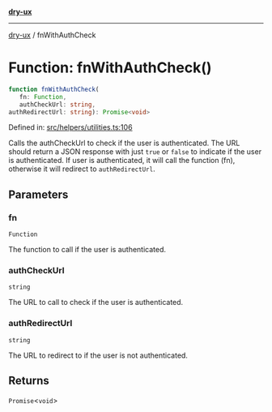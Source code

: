 [**dry-ux**](../README.md)

***

[dry-ux](../README.md) / fnWithAuthCheck

# Function: fnWithAuthCheck()

```ts
function fnWithAuthCheck(
   fn: Function, 
   authCheckUrl: string, 
authRedirectUrl: string): Promise<void>
```

Defined in: [src/helpers/utilities.ts:106](https://github.com/navedr/dry-ux/blob/709faf84d0a46bbe07884742afd585685ac19a7a/src/helpers/utilities.ts#L106)

Calls the authCheckUrl to check if the user is authenticated. The URL should return a JSON response with
just `true` or `false` to indicate if the user is authenticated. If user is authenticated, it will call the
function (fn), otherwise it will redirect to `authRedirectUrl`.

## Parameters

### fn

`Function`

The function to call if the user is authenticated.

### authCheckUrl

`string`

The URL to call to check if the user is authenticated.

### authRedirectUrl

`string`

The URL to redirect to if the user is not authenticated.

## Returns

`Promise`\<`void`\>
